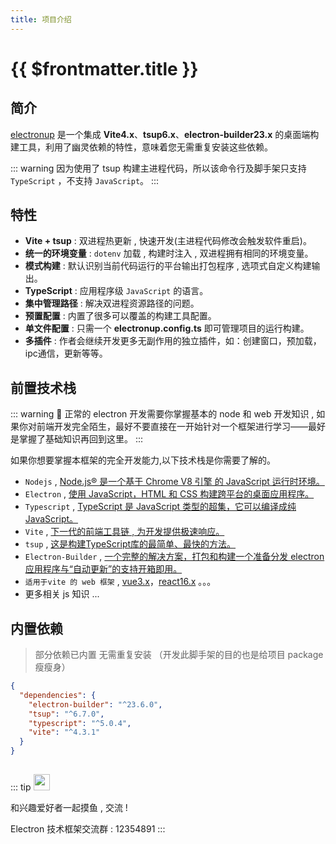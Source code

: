 ```yaml
---
title: 项目介绍
---
```


# {{ $frontmatter.title }}

## 简介

[electronup](https://github.com/QuiteerJs/electronup) 是一个集成 **Vite4.x**、**tsup6.x**、**electron-builder23.x** 的桌面端构建工具，利用了幽灵依赖的特性，意味着您无需重复安装这些依赖。

::: warning
因为使用了 tsup 构建主进程代码，所以该命令行及脚手架只支持 `TypeScript` ，不支持 `JavaScript`。
:::

## 特性

- **Vite + tsup** : 双进程热更新 , 快速开发(主进程代码修改会触发软件重启)。
- **统一的环境变量** : `dotenv` 加载 , 构建时注入 , 双进程拥有相同的环境变量。
- **模式构建** : 默认识别当前代码运行的平台输出打包程序 , 选项式自定义构建输出。
- **TypeScript** : 应用程序级 `JavaScript` 的语言。
- **集中管理路径** : 解决双进程资源路径的问题。
- **预置配置** : 内置了很多可以覆盖的构建工具配置。
- **单文件配置** : 只需一个 **electronup.config.ts** 即可管理项目的运行构建。
- **多插件** : 作者会继续开发更多无副作用的独立插件，如：创建窗口，预加载，ipc通信，更新等等。

## 前置技术栈

::: warning 📢
正常的 electron 开发需要你掌握基本的 node 和 web 开发知识 , 如果你对前端开发完全陌生，最好不要直接在一开始针对一个框架进行学习——最好是掌握了基础知识再回到这里。
:::

如果你想要掌握本框架的完全开发能力,以下技术栈是你需要了解的。

- `Nodejs` , [Node.js® 是一个基于 Chrome V8 引擎 的 JavaScript 运行时环境。](https://nodejs.org/zh-cn/)
- `Electron` , [使用 JavaScript，HTML 和 CSS 构建跨平台的桌面应用程序。](https://www.electronjs.org/)
- `Typescript` , [TypeScript 是 JavaScript 类型的超集，它可以编译成纯 JavaScript。](https://www.tslang.cn/index.html)
- `Vite` , [下一代的前端工具链 , 为开发提供极速响应。](https://cn.vitejs.dev/)
- `tsup` , [这是构建TypeScript库的最简单、最快的方法。](https://tsup.egoist.dev/)
- `Electron-Builder` , [一个完整的解决方案，打包和构建一个准备分发 electron 应用程序与“自动更新”的支持开箱即用。](https://www.electron.build/)
- `适用于vite 的 web 框架` , [vue3.x](https://staging-cn.vuejs.org/)，[react16.x](https://zh-hans.react.dev/learn) 。。。
- 更多相关 js 知识 ...


## 内置依赖
> 部分依赖已内置 无需重复安装 （开发此脚手架的目的也是给项目 package 瘦瘦身）

```json
{
  "dependencies": {
    "electron-builder": "^23.6.0",
    "tsup": "^6.7.0",
    "typescript": "^5.0.4",
    "vite": "^4.3.1"
  }
}
```


##
::: tip <img src="/group.jpg" style="height:26px" />

和兴趣爱好者一起摸鱼 , 交流 !

<span>Electron 技术框架交流群 : 12354891</span>
:::
